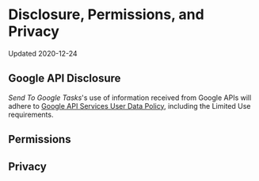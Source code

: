 # Disclosure, Permissions, and Privacy

Updated 2020-12-24

## Google API Disclosure

_Send To Google Tasks_'s use of information received from Google APIs will adhere to [Google API Services User Data Policy](https://developers.google.com/terms/api-services-user-data-policy#additional_requirements_for_specific_api_scopes), including the Limited Use requirements.

## Permissions 

## Privacy 


